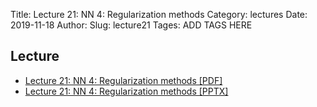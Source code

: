 Title: Lecture 21: NN 4: Regularization methods
Category: lectures
Date: 2019-11-18
Author: 
Slug: lecture21
Tages: ADD TAGS HERE


## Lecture

- [Lecture 21: NN 4: Regularization methods [PDF]]({attach}presentation/Lecture21_OptimizersAndRegularization.pdf)
- [Lecture 21: NN 4: Regularization methods [PPTX]]({attach}presentation/Lecture21_OptimizersAndRegularization.pptx)



